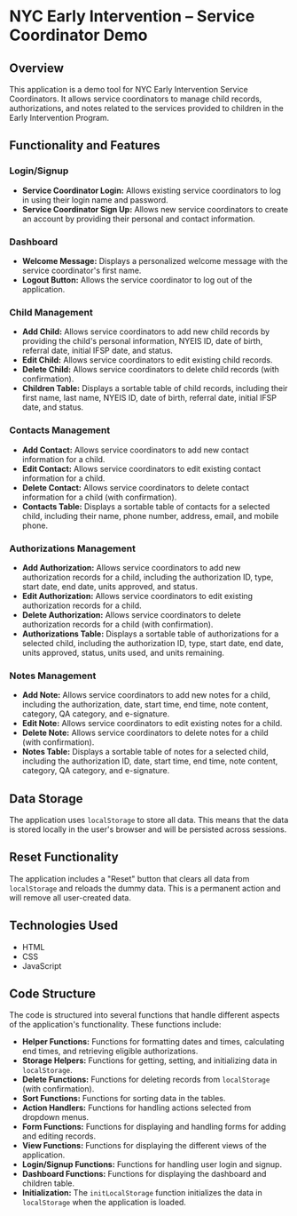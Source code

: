 # NYC Early Intervention – Service Coordinator Demo

## Overview

This application is a demo tool for NYC Early Intervention Service Coordinators. It allows service coordinators to manage child records, authorizations, and notes related to the services provided to children in the Early Intervention Program.

## Functionality and Features

### Login/Signup

*   **Service Coordinator Login:** Allows existing service coordinators to log in using their login name and password.
*   **Service Coordinator Sign Up:** Allows new service coordinators to create an account by providing their personal and contact information.

### Dashboard

*   **Welcome Message:** Displays a personalized welcome message with the service coordinator's first name.
*   **Logout Button:** Allows the service coordinator to log out of the application.

### Child Management

*   **Add Child:** Allows service coordinators to add new child records by providing the child's personal information, NYEIS ID, date of birth, referral date, initial IFSP date, and status.
*   **Edit Child:** Allows service coordinators to edit existing child records.
*   **Delete Child:** Allows service coordinators to delete child records (with confirmation).
*   **Children Table:** Displays a sortable table of child records, including their first name, last name, NYEIS ID, date of birth, referral date, initial IFSP date, and status.

### Contacts Management

*   **Add Contact:** Allows service coordinators to add new contact information for a child.
*   **Edit Contact:** Allows service coordinators to edit existing contact information for a child.
*   **Delete Contact:** Allows service coordinators to delete contact information for a child (with confirmation).
*   **Contacts Table:** Displays a sortable table of contacts for a selected child, including their name, phone number, address, email, and mobile phone.

### Authorizations Management

*   **Add Authorization:** Allows service coordinators to add new authorization records for a child, including the authorization ID, type, start date, end date, units approved, and status.
*   **Edit Authorization:** Allows service coordinators to edit existing authorization records for a child.
*   **Delete Authorization:** Allows service coordinators to delete authorization records for a child (with confirmation).
*   **Authorizations Table:** Displays a sortable table of authorizations for a selected child, including the authorization ID, type, start date, end date, units approved, status, units used, and units remaining.

### Notes Management

*   **Add Note:** Allows service coordinators to add new notes for a child, including the authorization, date, start time, end time, note content, category, QA category, and e-signature.
*   **Edit Note:** Allows service coordinators to edit existing notes for a child.
*   **Delete Note:** Allows service coordinators to delete notes for a child (with confirmation).
*   **Notes Table:** Displays a sortable table of notes for a selected child, including the authorization ID, date, start time, end time, note content, category, QA category, and e-signature.

## Data Storage

The application uses `localStorage` to store all data. This means that the data is stored locally in the user's browser and will be persisted across sessions.

## Reset Functionality

The application includes a "Reset" button that clears all data from `localStorage` and reloads the dummy data. This is a permanent action and will remove all user-created data.

## Technologies Used

*   HTML
*   CSS
*   JavaScript

## Code Structure

The code is structured into several functions that handle different aspects of the application's functionality. These functions include:

*   **Helper Functions:** Functions for formatting dates and times, calculating end times, and retrieving eligible authorizations.
*   **Storage Helpers:** Functions for getting, setting, and initializing data in `localStorage`.
*   **Delete Functions:** Functions for deleting records from `localStorage` (with confirmation).
*   **Sort Functions:** Functions for sorting data in the tables.
*   **Action Handlers:** Functions for handling actions selected from dropdown menus.
*   **Form Functions:** Functions for displaying and handling forms for adding and editing records.
*   **View Functions:** Functions for displaying the different views of the application.
*   **Login/Signup Functions:** Functions for handling user login and signup.
*   **Dashboard Functions:** Functions for displaying the dashboard and children table.
*   **Initialization:** The `initLocalStorage` function initializes the data in `localStorage` when the application is loaded.